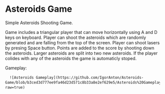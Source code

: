 # Asteroids Game
 Simple Asteroids Shooting Game.
 
 Game includes a triangular player that can move horizontally using A and D keys on keyboard.
 Player can shoot the asteroids which are randomly generated and are falling from the top of the screen.
 Player can shoot lasers by presing Space button.
 Points are added to the score by shooting down the asteroids. Larger asteroids are split into two new asteroids.
 If the player colides with any of the asteroids the game is automaticly stoped.


Gameplay:

      ![Asteroids Gameplay](https://github.com/IgorAnton/Asteroids-Game/blob/b3ced3d777ee9fa46d23d571c8b33a8e2ef629e5/Asteroids%20Gameplay.png?raw=true)
